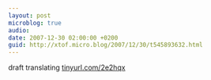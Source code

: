 ```yaml
---
layout: post
microblog: true
audio: 
date: 2007-12-30 02:00:00 +0200
guid: http://xtof.micro.blog/2007/12/30/t545893632.html
---
```

draft translating [tinyurl.com/2e2hqx](http://tinyurl.com/2e2hqx)
